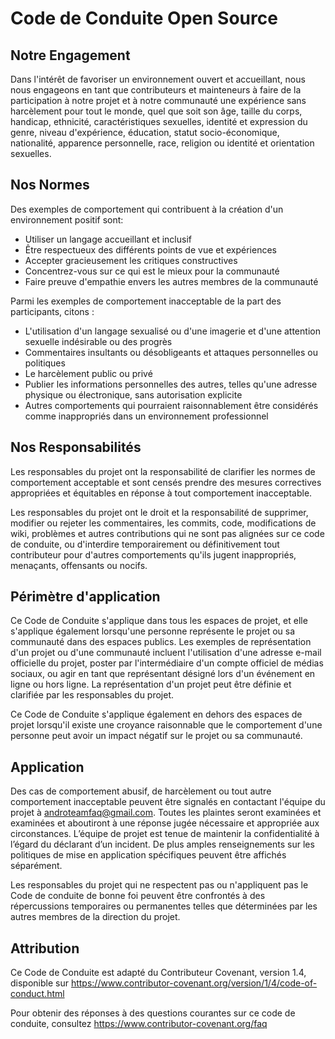 # Code de Conduite Open Source

## Notre Engagement

Dans l'intérêt de favoriser un environnement ouvert et accueillant, nous nous engageons en tant que contributeurs et mainteneurs à faire de la participation à notre projet et à notre communauté une expérience sans harcèlement pour tout le monde, quel que soit son âge, taille du corps, handicap, ethnicité, caractéristiques sexuelles, identité et expression du genre, niveau d'expérience, éducation, statut socio-économique, nationalité, apparence personnelle, race, religion ou identité et orientation sexuelles.

## Nos Normes

Des exemples de comportement qui contribuent à la création d'un environnement positif sont:

  - Utiliser un langage accueillant et inclusif
  - Être respectueux des différents points de vue et expériences
  - Accepter gracieusement les critiques constructives
  - Concentrez-vous sur ce qui est le mieux pour la communauté
  - Faire preuve d'empathie envers les autres membres de la communauté

Parmi les exemples de comportement inacceptable de la part des participants, citons :

  - L'utilisation d'un langage sexualisé ou d'une imagerie et d'une attention sexuelle indésirable ou des progrès
  - Commentaires insultants ou désobligeants et attaques personnelles ou politiques
  - Le harcèlement public ou privé
  - Publier les informations personnelles des autres, telles qu'une adresse physique ou électronique, sans autorisation explicite
  - Autres comportements qui pourraient raisonnablement être considérés comme inappropriés dans un environnement professionnel

## Nos Responsabilités

Les responsables du projet ont la responsabilité de clarifier les normes de comportement acceptable et sont censés prendre des mesures correctives appropriées et équitables en réponse à tout comportement inacceptable.

Les responsables du projet ont le droit et la responsabilité de supprimer, modifier ou rejeter les commentaires, les commits, code, modifications de wiki, problèmes et autres contributions qui ne sont pas alignées sur ce code de conduite, ou d'interdire temporairement ou définitivement tout contributeur pour d'autres comportements qu'ils jugent inappropriés, menaçants, offensants ou nocifs.

## Périmètre d'application

Ce Code de Conduite s'applique dans tous les espaces de projet, et elle s'applique également lorsqu'une personne représente le projet ou sa communauté dans des espaces publics. Les exemples de représentation d'un projet ou d'une communauté incluent l'utilisation d'une adresse e-mail officielle du projet, poster par l'intermédiaire d'un compte officiel de médias sociaux, ou agir en tant que représentant désigné lors d'un événement en ligne ou hors ligne. La représentation d'un projet peut être définie et clarifiée par les responsables du projet.

Ce Code de Conduite s'applique également en dehors des espaces de projet lorsqu'il existe une croyance raisonnable que le comportement d'une personne peut avoir un impact négatif sur le projet ou sa communauté.

## Application

Des cas de comportement abusif, de harcèlement ou tout autre comportement inacceptable peuvent être signalés en contactant l'équipe du projet à androteamfaq@gmail.com. Toutes les plaintes seront examinées et examinées et aboutiront à une réponse jugée nécessaire et appropriée aux circonstances. L’équipe de projet est tenue de maintenir la confidentialité à l’égard du déclarant d’un incident. De plus amples renseignements sur les politiques de mise en application spécifiques peuvent être affichés séparément.

Les responsables du projet qui ne respectent pas ou n'appliquent pas le Code de conduite de bonne foi peuvent être confrontés à des répercussions temporaires ou permanentes telles que déterminées par les autres membres de la direction du projet.

## Attribution

Ce Code de Conduite est adapté du Contributeur Covenant, version 1.4, disponible sur https://www.contributor-covenant.org/version/1/4/code-of-conduct.html

Pour obtenir des réponses à des questions courantes sur ce code de conduite, consultez https://www.contributor-covenant.org/faq